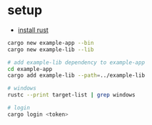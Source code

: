 # setup

- [install rust](https://github.com/ks6088ts/dotfiles/commit/ed0710f4676436659f10ee1d393f9d6cf9fdd750)

```bash
cargo new example-app --bin
cargo new example-lib --lib

# add example-lib dependency to example-app
cd example-app
cargo add example-lib --path=../example-lib

# windows
rustc --print target-list | grep windows

# login
cargo login <token>
```
